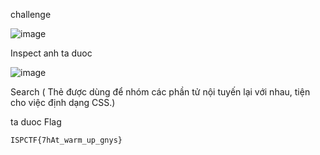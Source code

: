 challenge

![image](https://github.com/yeuubonn2k4/CTFCOMPETITION/assets/161863346/73453cef-128d-412a-8824-8880d0517a84)

Inspect anh ta duoc 

![image](https://github.com/yeuubonn2k4/CTFCOMPETITION/assets/161863346/a9123eb6-7fa7-419b-9372-8c4f92dae110)

Search <tspan> ( Thẻ <span> được dùng để nhóm các phần tử nội tuyến lại với nhau, tiện cho việc định dạng CSS.)

ta duoc Flag 

`
ISPCTF{7hAt_warm_up_gnys}
`
